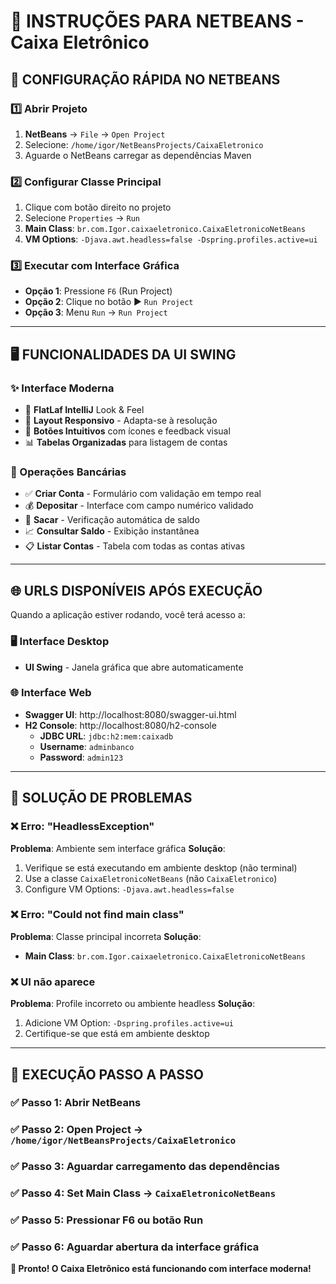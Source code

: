 # 🏦 INSTRUÇÕES PARA NETBEANS - Caixa Eletrônico

## 🎯 **CONFIGURAÇÃO RÁPIDA NO NETBEANS**

### **1️⃣ Abrir Projeto**
1. **NetBeans** → `File` → `Open Project`
2. Selecione: `/home/igor/NetBeansProjects/CaixaEletronico`
3. Aguarde o NetBeans carregar as dependências Maven

### **2️⃣ Configurar Classe Principal**
1. Clique com botão direito no projeto
2. Selecione `Properties` → `Run`
3. **Main Class**: `br.com.Igor.caixaeletronico.CaixaEletronicoNetBeans`
4. **VM Options**: `-Djava.awt.headless=false -Dspring.profiles.active=ui`

### **3️⃣ Executar com Interface Gráfica**
- **Opção 1**: Pressione `F6` (Run Project)
- **Opção 2**: Clique no botão ▶️ `Run Project`
- **Opção 3**: Menu `Run` → `Run Project`

---

## 🖥️ **FUNCIONALIDADES DA UI SWING**

### **✨ Interface Moderna**
- 🎨 **FlatLaf IntelliJ** Look & Feel
- 📱 **Layout Responsivo** - Adapta-se à resolução
- 🎯 **Botões Intuitivos** com ícones e feedback visual
- 📊 **Tabelas Organizadas** para listagem de contas

### **🏦 Operações Bancárias**
- ✅ **Criar Conta** - Formulário com validação em tempo real
- 💰 **Depositar** - Interface com campo numérico validado
- 🏧 **Sacar** - Verificação automática de saldo
- 📈 **Consultar Saldo** - Exibição instantânea
- 📋 **Listar Contas** - Tabela com todas as contas ativas

---

## 🌐 **URLS DISPONÍVEIS APÓS EXECUÇÃO**

Quando a aplicação estiver rodando, você terá acesso a:

### **🖥️ Interface Desktop**
- **UI Swing** - Janela gráfica que abre automaticamente

### **🌐 Interface Web**
- **Swagger UI**: http://localhost:8080/swagger-ui.html
- **H2 Console**: http://localhost:8080/h2-console
  - **JDBC URL**: `jdbc:h2:mem:caixadb`
  - **Username**: `adminbanco`
  - **Password**: `admin123`

---

## 🔧 **SOLUÇÃO DE PROBLEMAS**

### **❌ Erro: "HeadlessException"**
**Problema**: Ambiente sem interface gráfica
**Solução**: 
1. Verifique se está executando em ambiente desktop (não terminal)
2. Use a classe `CaixaEletronicoNetBeans` (não `CaixaEletronico`)
3. Configure VM Options: `-Djava.awt.headless=false`

### **❌ Erro: "Could not find main class"**
**Problema**: Classe principal incorreta
**Solução**: 
- **Main Class**: `br.com.Igor.caixaeletronico.CaixaEletronicoNetBeans`

### **❌ UI não aparece**
**Problema**: Profile incorreto ou ambiente headless
**Solução**:
1. Adicione VM Option: `-Dspring.profiles.active=ui`
2. Certifique-se que está em ambiente desktop

---

## 🚦 **EXECUÇÃO PASSO A PASSO**

### **✅ Passo 1**: Abrir NetBeans
### **✅ Passo 2**: Open Project → `/home/igor/NetBeansProjects/CaixaEletronico`
### **✅ Passo 3**: Aguardar carregamento das dependências
### **✅ Passo 4**: Set Main Class → `CaixaEletronicoNetBeans`
### **✅ Passo 5**: Pressionar F6 ou botão Run
### **✅ Passo 6**: Aguardar abertura da interface gráfica

**🎉 Pronto! O Caixa Eletrônico está funcionando com interface moderna!**
